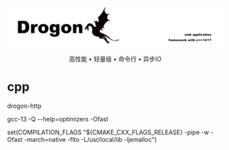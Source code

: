 <br>

<p align="center">
<img src="./public/drogon.jpeg" alt="Rust">
</p>

<p align="center">高性能 • 轻量级 • 命令行 • 异步IO</p>

# cpp
drogon-http


gcc-13 -Q --help=optimizers -Ofast

set(COMPILATION_FLAGS "${CMAKE_CXX_FLAGS_RELEASE} -pipe -w -Ofast -march=native -flto -L/usr/local/lib -ljemalloc")